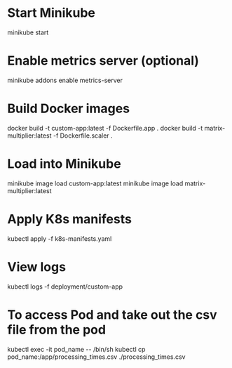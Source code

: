 # Start Minikube
minikube start

# Enable metrics server (optional)
minikube addons enable metrics-server

# Build Docker images
docker build -t custom-app:latest -f Dockerfile.app .
docker build -t matrix-multiplier:latest -f Dockerfile.scaler .

# Load into Minikube
minikube image load custom-app:latest
minikube image load matrix-multiplier:latest

# Apply K8s manifests
kubectl apply -f k8s-manifests.yaml

# View logs
kubectl logs -f deployment/custom-app

# To access Pod and take out the csv file from the pod
kubectl exec -it pod_name  -- /bin/sh
kubectl cp pod_name:/app/processing_times.csv ./processing_times.csv


